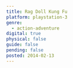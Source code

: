 ```yaml
---
title: Rag Doll Kung Fu
platform: playstation-3
genre:
  - action-adventure
digital: true
physical: false
guide: false
pending: false
posted: 2014-02-13
---
```

